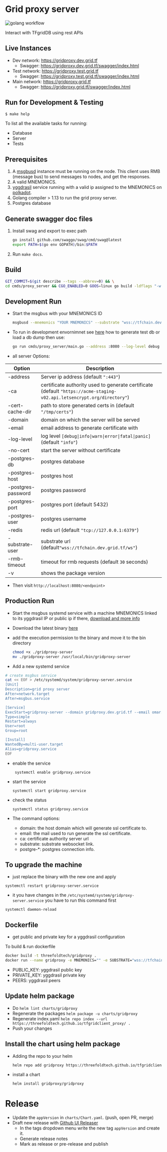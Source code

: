 # Grid proxy server

![golang workflow](https://github.com/threefoldtech/grid_proxy_server/actions/workflows/go.yml/badge.svg)

Interact with TFgridDB using rest APIs

## Live Instances

- Dev network: <https://gridproxy.dev.grid.tf>
  - Swagger: https://gridproxy.dev.grid.tf/swagger/index.html
- Test network: <https://gridproxy.test.grid.tf>
  - Swagger: https://gridproxy.test.grid.tf/swagger/index.html
- Main network: <https://gridproxy.grid.tf>
  - Swagger: https://gridproxy.grid.tf/swagger/index.html

## Run for Development & Testing

```bash
$ make help
```

To list all the available tasks for running:

- Database
- Server
- Tests


## Prerequisites

1. A [msgbusd](https://github.com/threefoldtech/rmb_go) instance must be running on the node. This client uses RMB (message bus) to send messages to nodes, and get the responses.
2. A valid MNEMONICS.
3. [yggdrasil](https://yggdrasil-network.github.io/installation.html) service running with a valid ip assigned to the MNEMONICS on [polkadot](https://polkadot.js.org/apps/?rpc=wss%3A%2F%2Ftfchain.dev.grid.tf%2Fws#/accounts).
4. Golang compiler > 1.13 to run the grid proxy server.
5. Postgres database

## Generate swagger doc files

1. Install swag and export to exec path

    ```bash
    go install github.com/swaggo/swag/cmd/swag@latest
    export PATH=$(go env GOPATH)/bin:$PATH
    ```

2. Run `make docs`.

## Build

  ```bash
  GIT_COMMIT=$(git describe --tags --abbrev=0) && \
  cd cmds/proxy_server && CGO_ENABLED=0 GOOS=linux go build -ldflags "-w -s -X main.GitCommit=$GIT_COMMIT -extldflags '-static'"  -o server
  ```

## Development Run

- Start the msgbus with your MNEMONICS ID
    ```sh
    msgbusd --mnemonics "YOUR MNEMONICS" --substrate "wss://tfchain.dev.grid.tf"
    ```
- To run in development envornimnet see [here](tools/db/README.md) how to generate test db or load a db dump then use:
    ```sh
    go run cmds/proxy_server/main.go --address :8080 --log-level debug -no-cert --postgres-host 127.0.0.1 --postgres-db tfgrid-graphql --postgres-password postgres --postgres-user postgres
    ```
- all server Options:

| Option | Description |
| --- | --- |
| -address | Server ip address (default `":443"`)  |
| -ca | certificate authority used to generate certificate (default `"https://acme-staging-v02.api.letsencrypt.org/directory"`)  |
| -cert-cache-dir | path to store generated certs in (default `"/tmp/certs"`)  |
| -domain | domain on which the server will be served  |
| -email | email address to generate certificate with  |
| -log-level | log level `[debug\|info\|warn\|error\|fatal\|panic]` (default `"info"`)  |
| -no-cert | start the server without certificate  |
| -postgres-db | postgres database  |
| -postgres-host | postgres host  |
| -postgres-password | postgres password  |
| -postgres-port | postgres port (default 5432)  |
| -postgres-user | postgres username  |
| -redis | redis url (default `"tcp://127.0.0.1:6379"`)  |
| -substrate-user | substrate url (default`"wss://tfchain.dev.grid.tf/ws"`)  |
| -rmb-timeout | timeout for rmb requests (default `30` seconds) |
| -v | shows the package version |


- Then visit `http://localhost:8080/<endpoint>`

## Production Run

- Start the msgbus systemd service with a machine MNEMONICS linked to its yggdrasil IP or public ip if there, [download and more info](https://github.com/threefoldtech/go-rmb)
- Download the latest binary [here](https://github.com/threefoldtech/tfgridclient_proxy/releases)
- add the execution permission to the binary and move it to the bin directory

  ```bash
  chmod +x ./gridproxy-server
  mv ./gridproxy-server /usr/local/bin/gridproxy-server
  ```

- Add a new systemd service

```bash
# create msgbus service
cat << EOF > /etc/systemd/system/gridproxy-server.service
[Unit]
Description=grid proxy server
After=network.target
After=msgbus.service

[Service]
ExecStart=gridproxy-server --domain gridproxy.dev.grid.tf --email omar.elawady.alternative@gmail.com -ca https://acme-v02.api.letsencrypt.org/directory --substrate wss://tfchain.dev.grid.tf/ws --postgres-host 127.0.0.1 --postgres-db db --postgres-password password --postgres-user postgres
Type=simple
Restart=always
User=root
Group=root

[Install]
WantedBy=multi-user.target
Alias=gridproxy.service
EOF
```

- enable the service

  ```
   systemctl enable gridproxy.service
  ```

- start the service

  ```
  systemctl start gridproxy.service
  ```

- check the status

  ```
  systemctl status gridproxy.service
  ```

- The command options:
  - domain: the host domain which will generate ssl certificate to.
  - email: the mail used to run generate the ssl certificate.
  - ca: certificate authority server url
  - substrate: substrate websocket link.
  - postgre-\*: postgres connection info.

## To upgrade the machine

- just replace the binary with the new one and apply

```
systemctl restart gridproxy-server.service
```

- it you have changes in the `/etc/systemd/system/gridproxy-server.service` you have to run this command first

```
systemctl daemon-reload
```

## Dockerfile

- get public and private key for a yggdrasil configuration

To build & run dockerfile

```bash
docker build -t threefoldtech/gridproxy .
docker run --name gridproxy -e MNEMONICS="" -e SUBSTRATE="wss://tfchain.dev.grid.tf/ws" -e PUBLIC_KEY="5011157c2451b238c99247b9f0793f66e5b77998272c00676d23767fe3d576d8" -e PRIVATE_KEY="ff5b3012dbec23e86e2fde7dcd3c951781e87fe505be225488b50a6bb27662f75011157c2451b238c99247b9f0793f66e5b77998272c00676d23767fe3d576d8" -e POSTGRES_HOST="127.0.0.1" -e POSTGRES_PORT="5432" -e POSTGRES_DB="db" -e POSTGRES_USER="postgres" -e POSTGRES_PASSWORD="password" -e RMB_TIMEOUT="30" --cap-add=NET_ADMIN threefoldtech/gridproxy
```

- PUBLIC_KEY: yggdrasil public key
- PRIVATE_KEY: yggdrasil private key
- PEERS: yggdrasil peers

## Update helm package

- Do `helm lint charts/gridproxy`
- Regenerate the packages `helm package -u charts/gridproxy`
- Regenerate index.yaml `helm repo index --url https://threefoldtech.github.io/tfgridclient_proxy/ .`
- Push your changes

## Install the chart using helm package

- Adding the repo to your helm

  ```bash
  helm repo add gridproxy https://threefoldtech.github.io/tfgridclient_proxy/
  ```

- install a chart

  ```bash
  helm install gridproxy/gridproxy
  ```

# Release
- Update the `appVersion` in `charts/Chart.yaml`. (push, open PR, merge)
- Draft new release with [Github UI Releaser](https://github.com/threefoldtech/tfgridclient_proxy/releases/new) 
  - In the tags dropdown menu write the new tag `appVersion` and create it.
  - Generate release notes
  - Mark as release or pre-release and publish 